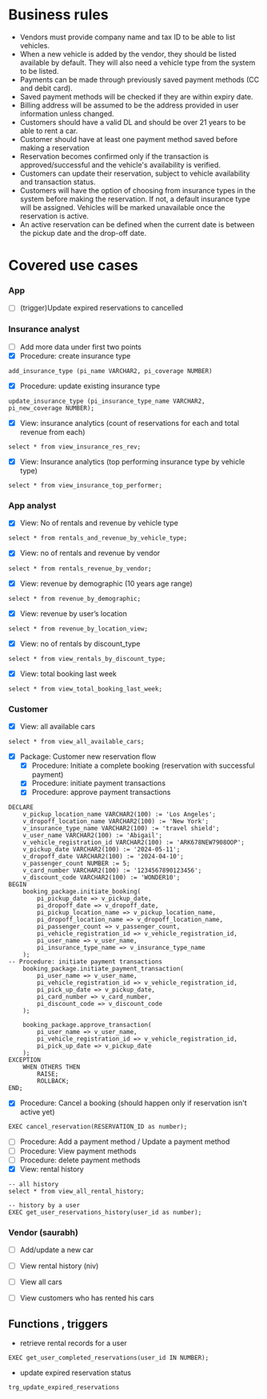 # Business rules
- Vendors must provide company name and tax ID to be able to list vehicles.
- When a new vehicle is added by the vendor, they should be listed available by default. They will also need a vehicle type from the system to be listed.
- Payments can be made through previously saved payment methods (CC and debit card).
- Saved payment methods will be checked if they are within expiry date.
- Billing address will be assumed to be the address provided in user information unless changed.
- Customers should have a valid DL and should be over 21 years to be able to rent a car.
- Customer should have at least one payment method saved before making a reservation
- Reservation becomes confirmed only if the transaction is approved/successful and the vehicle's availability is verified.
- Customers can update their reservation, subject to vehicle availability and transaction status.
- Customers will have the option of choosing from insurance types in the system before making the reservation. If not, a default insurance type will be assigned.
Vehicles will be marked unavailable once the reservation is active.
- An active reservation can be defined when the current date is between the pickup date and the drop-off date.

# Covered use cases
### App
- [ ] (trigger)Update expired reservations to cancelled


### Insurance analyst
- [ ] Add more data under first two points
- [x] Procedure: create insurance type
```
add_insurance_type (pi_name VARCHAR2, pi_coverage NUMBER)
```

- [x] Procedure: update existing insurance type
```
update_insurance_type (pi_insurance_type_name VARCHAR2, pi_new_coverage NUMBER);
```

- [x] View: insurance analytics (count of reservations for each and total revenue from each)
```
select * from view_insurance_res_rev;
```

- [x] View: Insurance analytics (top performing insurance type by vehicle type)
```
select * from view_insurance_top_performer;
```

### App analyst
- [x] View: No of rentals and revenue by vehicle type
```
select * from rentals_and_revenue_by_vehicle_type;
```
- [x] View: no of rentals and revenue by vendor
```
select * from rentals_revenue_by_vendor;
```
- [x] View: revenue by demographic (10 years age range)
```
select * from revenue_by_demographic;
```
- [x] View: revenue by user’s location
```
select * from revenue_by_location_view;
```
- [x] View: no of rentals by discount_type
```
select * from view_rentals_by_discount_type;
```
- [x] View: total booking last week
```
select * from view_total_booking_last_week;
```
### Customer
- [x] View: all available cars
```
select * from view_all_available_cars;
```
- [x] Package: Customer new reservation flow
    - [x] Procedure: Initiate a complete booking (reservation with successful payment)
    - [x] Procedure: initiate payment transactions
    - [x] Procedure: approve payment transactions
```
DECLARE
    v_pickup_location_name VARCHAR2(100) := 'Los Angeles';
    v_dropoff_location_name VARCHAR2(100) := 'New York';
    v_insurance_type_name VARCHAR2(100) := 'travel shield';
    v_user_name VARCHAR2(100) := 'Abigail';
    v_vehicle_registration_id VARCHAR2(100) := 'ARK678NEW7908OOP';
    v_pickup_date VARCHAR2(100) := '2024-05-11';
    v_dropoff_date VARCHAR2(100) := '2024-04-10';
    v_passenger_count NUMBER := 5;
    v_card_number VARCHAR2(100) := '1234567890123456';
    v_discount_code VARCHAR2(100) := 'WONDER10';
BEGIN
    booking_package.initiate_booking(
        pi_pickup_date => v_pickup_date,
        pi_dropoff_date => v_dropoff_date,
        pi_pickup_location_name => v_pickup_location_name,
        pi_dropoff_location_name => v_dropoff_location_name,
        pi_passenger_count => v_passenger_count,
        pi_vehicle_registration_id => v_vehicle_registration_id,
        pi_user_name => v_user_name,
        pi_insurance_type_name => v_insurance_type_name
    );
-- Procedure: initiate payment transactions
    booking_package.initiate_payment_transaction(
        pi_user_name => v_user_name,
        pi_vehicle_registration_id => v_vehicle_registration_id,
        pi_pick_up_date => v_pickup_date,
        pi_card_number => v_card_number,
        pi_discount_code => v_discount_code
    );

    booking_package.approve_transaction(
        pi_user_name => v_user_name,
        pi_vehicle_registration_id => v_vehicle_registration_id,
        pi_pick_up_date => v_pickup_date
    );
EXCEPTION
    WHEN OTHERS THEN
        RAISE;
        ROLLBACK;
END;
```
- [x] Procedure: Cancel a booking (should happen only if reservation isn't active yet)
```
EXEC cancel_reservation(RESERVATION_ID as number);
```
- [ ] Procedure: Add a payment method / Update a payment method
- [ ] Procedure: View payment methods
- [ ] Procedure: delete payment methods
- [x] View: rental history
```
-- all history
select * from view_all_rental_history;

-- history by a user
EXEC get_user_reservations_history(user_id as number);
```

### Vendor (saurabh)
- [ ] Add/update a new car
- [ ] View rental history (niv)
- [ ] View all cars
- [ ] View customers who has rented his cars 


## Functions , triggers
- retrieve rental records for a user
```
EXEC get_user_completed_reservations(user_id IN NUMBER);
```
- update expired reservation status
```
trg_update_expired_reservations
```